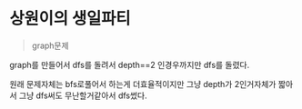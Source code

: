 # 상원이의 생일파티
> graph문제

graph를 만들어서 dfs를 돌려서 depth==2 인경우까지만 dfs를 돌렸다.



원래 문제자체는 bfs로풀어서 하는게 더효율적이지만 그냥 depth가 2인거자체가 짧아서 그냥 dfs써도 무난할거같아서 dfs썼다.